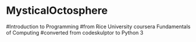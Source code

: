# MysticalOctosphere
#Introduction to Programming
#from Rice University coursera Fundamentals of Computing
#converted from codeskulptor to Python 3
